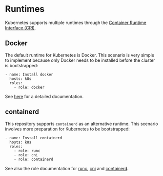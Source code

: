 # Runtimes

Kubernetes supports multiple runtimes through the [Container Runtime Interface (CRI)](https://github.com/kubernetes/community/blob/master/contributors/devel/container-runtime-interface.md).

## Docker

The default runtime for Kubernetes is Docker. This scenario is very simple to implement because only Docker needs to be installed before the cluster is bootstrapped:

```ansible
- name: Install docker
  hosts: k8s
  roles:
    - role: docker
```

See [here](../roles/docker) for a detailed documentation.

## containerd

This repository supports `containerd` as an alternative runtime. This scenario involves more preparation for Kubernetes to be bootstrapped:

```ansible
- name: Install containerd
  hosts: k8s
  roles:
    - role: runc
    - role: cni
    - role: containerd
```

See also the role documentation for [runc](../roles/runc), [cni](../roles/cni) and [containerd](../roles/containerd).

